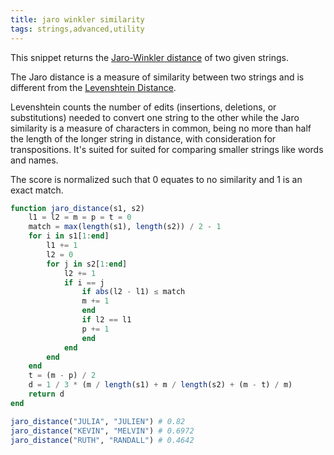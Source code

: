 ```yaml
---
title: jaro winkler similarity
tags: strings,advanced,utility
---
```

This snippet returns the [Jaro-Winkler distance](https://en.wikipedia.org/wiki/Jaro%E2%80%93Winkler_distance#Jaro_Similarity)  of two given strings.

The Jaro distance is a measure of similarity between two strings and is different from the [Levenshtein Distance](https://en.wikipedia.org/wiki/Levenshtein_distance). 

Levenshtein counts the number of edits (insertions, deletions, or substitutions) needed to convert one string to the other while the Jaro similarity is a measure of characters in common, being no more than half the length of the longer string in distance, with consideration for transpositions. It's suited for suited for comparing smaller strings like words and names.

The score is normalized such that   0   equates to no similarity and   1   is an exact match.

```jl
function jaro_distance(s1, s2)
    l1 = l2 = m = p = t = 0
    match = max(length(s1), length(s2)) / 2 - 1
    for i in s1[1:end]
        l1 += 1
        l2 = 0
        for j in s2[1:end]
            l2 += 1
            if i == j
                if abs(l2 - l1) ≤ match
                m += 1
                end
                if l2 == l1
                p += 1
                end
            end
        end
    end
    t = (m - p) / 2
    d = 1 / 3 * (m / length(s1) + m / length(s2) + (m - t) / m)
    return d
end
```

```jl
jaro_distance("JULIA", "JULIEN") # 0.82
jaro_distance("KEVIN", "MELVIN") # 0.6972
jaro_distance("RUTH", "RANDALL") # 0.4642
```
